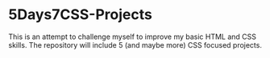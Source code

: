 # 5Days7CSS-Projects
This is an attempt to challenge myself to improve my basic HTML and CSS skills.
The repository will include 5 (and maybe  more) CSS focused projects.
